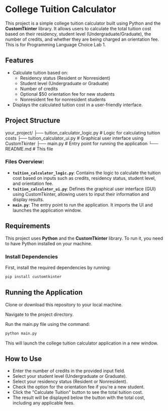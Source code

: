 # College Tuition Calculator

This project is a simple college tuition calculator built using Python and the **CustomTkinter** library. It allows users to calculate the total tuition cost based on their residency, student level (Undergraduate/Graduate), the number of credits, and whether they are being charged an orientation fee. This is for Programming Language Choice Lab 1.

## Features

- Calculate tuition based on:
  - Residency status (Resident or Nonresident)
  - Student level (Undergraduate or Graduate)
  - Number of credits
  - Optional $50 orientation fee for new students
  - Nonresident fee for nonresident students
- Displays the calculated tuition cost in a user-friendly interface.

## Project Structure

your_project/ 
├── tuition_calculator_logic.py # Logic for calculating tuition costs 
├── tuition_calculator_ui.py # Graphical user interface using CustomTkinter 
├── main.py # Entry point for running the application 
└── README.md # This file


### Files Overview:
- **`tuition_calculator_logic.py`**: Contains the logic to calculate the tuition cost based on inputs such as credits, residency status, student level, and orientation fee.
- **`tuition_calculator_ui.py`**: Defines the graphical user interface (GUI) using CustomTkinter, allowing users to input their information and display results.
- **`main.py`**: The entry point to run the application. It imports the UI and launches the application window.

## Requirements

This project uses **Python** and the **CustomTkinter** library. To run it, you need to have Python installed on your machine.

### Install Dependencies

First, install the required dependencies by running:

```bash
pip install customtkinter
```

## Running the Application
Clone or download this repository to your local machine.

Navigate to the project directory.

Run the main.py file using the command:

```bash
python main.py
```
This will launch the college tuition calculator application in a new window.

## How to Use
- Enter the number of credits in the provided input field.
- Select your student level (Undergraduate or Graduate).
- Select your residency status (Resident or Nonresident).
- Check the option for the orientation fee if you're a new student.
- Click the "Calculate Tuition" button to see the total tuition cost.
- The result will be displayed below the button with the total cost, including any applicable fees.
